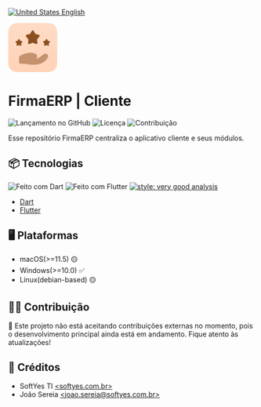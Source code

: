 [![United States](https://raw.githubusercontent.com/stevenrskelton/flag-icon/master/png/16/country-4x3/us.png "United States") English](README_EN.md)

<img width="100" height="100" src="readme/logo.png" alt="project logo">

# FirmaERP | Cliente

![Lançamento no GitHub](https://img.shields.io/github/v/release/FirmaERP/firmaerp_client?include_prereleases&color=%23272A3F)
![Licença](https://img.shields.io/github/license/FirmaERP/firmaerp_client?color=%23272A3F)
![Contribuição](https://img.shields.io/badge/contributions-Closed-%23272A3F)

Esse repositório FirmaERP centraliza o aplicativo cliente e seus módulos.

## 📦 Tecnologias

![Feito com Dart](https://img.shields.io/badge/backend-Dart-%23272A3F)
![Feito com Flutter](https://img.shields.io/badge/frontend-Flutter-%23272A3F)
[![style: very good analysis](https://img.shields.io/badge/style-very_good_analysis-B22C89.svg)](https://pub.dev/packages/very_good_analysis)

* [Dart](hhttps://dart.dev/)
* [Flutter](https://flutter.dev/)

## 🖥️ Plataformas

* macOS(>=11.5) 🟡
* Windows(>=10.0) ✅
* Linux(debian-based) 🟡

## 🧑‍💻 Contribuição

🚫 Este projeto não está aceitando contribuições externas no momento, pois o
desenvolvimento principal ainda está em andamento. Fique atento às atualizações!

## 📜 Créditos

* SoftYes TI [\<softyes.com.br\>](https://softyes.com.br)
* João Sereia [\<joao.sereia@softyes.com.br\>](mailto:joao.sereia@softyes.com.br)
